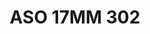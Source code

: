 ---
title: ASO 17MM 302
date: 
draft: false

# descripcion
description : Anillo de plata 925.

materials: Plata 1017

color: 

dimensions: 17mm diámetro

code: 05-23-1691

type: "Anillos"

categories: []

price: $10.960,00

price_eftvo: $9.320,00

# Images
# first image will be shown in the product page
images:
  # - image: "images/path_to_image"
  # La ubicacion de las imagenes es imagenes/Anillos/Anillos.Solo Plata/05-23-1691-aso-17mm-302
  - image: "./images/anillos/solo_plata/05-23-1691-aso-17mm-302.jpg"
---